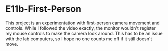 # E11b-First-Person

This project is an experimentation with first-person camera movement and controls. While I followed the video exactly, the monitor wouldn't register my mouse controls to make the camera look around. This has to be an issue with the lab computers, so I hope no one counts me off if it still doesn't move.
